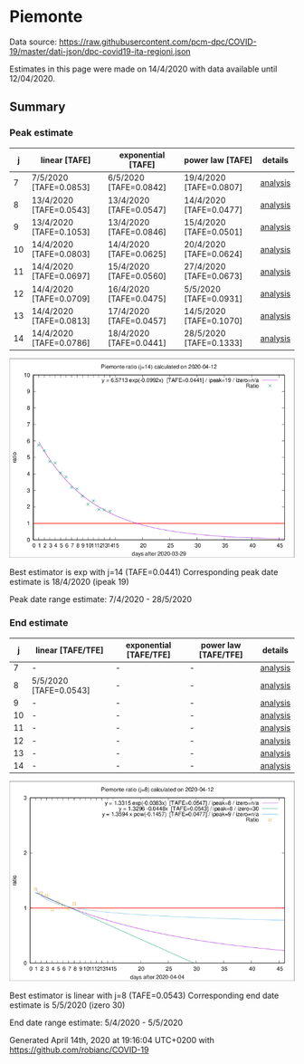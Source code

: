 # Piemonte


Data source: https://raw.githubusercontent.com/pcm-dpc/COVID-19/master/dati-json/dpc-covid19-ita-regioni.json

Estimates in this page were made on 14/4/2020 with data available until 12/04/2020.


## Summary 

### Peak estimate 
|j|linear [TAFE]|exponential [TAFE]|power law [TAFE]|details|
|---|----|-----------|---------|-------|
|7|7/5/2020 [TAFE=0.0853]|6/5/2020 [TAFE=0.0842]|19/4/2020 [TAFE=0.0807]|[analysis](COVID-19_piemonte_j7_2020-04-12.md)|
|8|13/4/2020 [TAFE=0.0543]|13/4/2020 [TAFE=0.0547]|14/4/2020 [TAFE=0.0477]|[analysis](COVID-19_piemonte_j8_2020-04-12.md)|
|9|13/4/2020 [TAFE=0.1053]|13/4/2020 [TAFE=0.0846]|15/4/2020 [TAFE=0.0501]|[analysis](COVID-19_piemonte_j9_2020-04-12.md)|
|10|14/4/2020 [TAFE=0.0803]|14/4/2020 [TAFE=0.0625]|20/4/2020 [TAFE=0.0624]|[analysis](COVID-19_piemonte_j10_2020-04-12.md)|
|11|14/4/2020 [TAFE=0.0697]|15/4/2020 [TAFE=0.0560]|27/4/2020 [TAFE=0.0673]|[analysis](COVID-19_piemonte_j11_2020-04-12.md)|
|12|14/4/2020 [TAFE=0.0709]|16/4/2020 [TAFE=0.0475]|5/5/2020 [TAFE=0.0931]|[analysis](COVID-19_piemonte_j12_2020-04-12.md)|
|13|14/4/2020 [TAFE=0.0813]|17/4/2020 [TAFE=0.0457]|14/5/2020 [TAFE=0.1070]|[analysis](COVID-19_piemonte_j13_2020-04-12.md)|
|14|14/4/2020 [TAFE=0.0786]|18/4/2020 [TAFE=0.0441]|28/5/2020 [TAFE=0.1333]|[analysis](COVID-19_piemonte_j14_2020-04-12.md)|

![best peak estimate](COVID-19_piemonte_j14_2020-04-12.png)

Best estimator is exp with j=14 (TAFE=0.0441)
Corresponding peak date estimate is 18/4/2020 (ipeak 19)


Peak date range estimate: 7/4/2020 - 28/5/2020

### End estimate 
|j|linear [TAFE/TFE]|exponential [TAFE/TFE]|power law [TAFE/TFE]|details|
|---|----|-----------|---------|-------|
|7|-|-|-|[analysis](COVID-19_piemonte_j7_2020-04-12.md)|
|8|5/5/2020 [TAFE=0.0543]|-|-|[analysis](COVID-19_piemonte_j8_2020-04-12.md)|
|9|-|-|-|[analysis](COVID-19_piemonte_j9_2020-04-12.md)|
|10|-|-|-|[analysis](COVID-19_piemonte_j10_2020-04-12.md)|
|11|-|-|-|[analysis](COVID-19_piemonte_j11_2020-04-12.md)|
|12|-|-|-|[analysis](COVID-19_piemonte_j12_2020-04-12.md)|
|13|-|-|-|[analysis](COVID-19_piemonte_j13_2020-04-12.md)|
|14|-|-|-|[analysis](COVID-19_piemonte_j14_2020-04-12.md)|

![best zero estimate](COVID-19_piemonte_j8_2020-04-12.png)

Best estimator is linear with j=8 (TAFE=0.0543)
Corresponding end date estimate is 5/5/2020 (izero 30)


End date range estimate: 5/4/2020 - 5/5/2020

Generated April 14th, 2020 at 19:16:04 UTC+0200 with https://github.com/robianc/COVID-19

